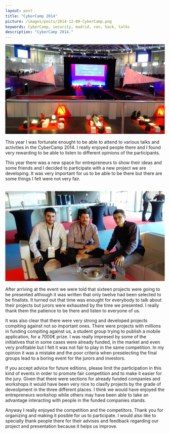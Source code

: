 ```yaml
---
layout: post
title: "CyberCamp 2014"
picture: /images/posts/2014-12-09-CyberCamp.png
keywords: CyberCamp, security, madrid, con, hack, talks
description: "CyberCamp 2014."
---
```


<img class="img img-rounded img-responsive center-block" title="CyberCamp" alt="cybercamp" src="/images/posts/2014-12-09-CyberCamp.png" />

<br />

This year I was fortunate enought to be able to attend to various talks and activities in the CyberCamp 
2014. I really enjoyed people there and I found very rewarding to be able to listen to different 
opinions of the participants.

<!--more-->

This year there was a new space for entrepreneurs to show their ideas and some friends and I decided to 
participate with a new project we are developing. It was very important for us to be able to be there 
but there are some things I felt were not very fair.

<br />

<img class="img img-rounded img-responsive center-block" title="CyberCamp" alt="cybercamp" src="/images/posts/2014-12-09-CyberCamp_team.png" />

<br />

After arriving at the event we were told that sixteen projects were going to be presented although it 
was written that only twelve had been selected to be finalists. It turned out that time was enought for 
everybody to talk about their projects but jurors were exhausted by the time we presented. I really 
thank them the patience to be there and listen to everyone of us.

It was also clear that there were very strong and developed projects compiting against not so important 
ones. There were projects with millions in funding compiting against us, a student group 
trying to publish a mobile application, for a 7000€ prize. I was really impresed by some of the 
initiatives that in some cases were already funded, in the market and even very profitable but I felt 
it was not fair to play in the same competition. In my opinion it was a mistake and the poor criteria 
when preselecting the final groups lead to a boring event for the jurors and investors.

If you accept advice for future editions, please limit the participation in this kind of events in 
order to promote fair competition and to make it easier for the jury. Given that there were sections 
for already funded companies and workshops it would have been very nice to clasify projects by the 
grade of deveolpment in the three different places. I think we would have enjoyed the entrepreneurs 
workshop while others may have been able to take an advantage interacting with people in the funded 
companies stands.

Anyway I really enjoyed the competition and the competitors. Thank you for organizing and making it 
posible for us to participate. I would also like to specially thank people there for their advises and 
feedback regarding our project and presentation because it helps us improve.
